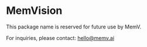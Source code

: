 # MemVision

This package name is reserved for future use by MemV.

For inquiries, please contact: hello@memv.ai